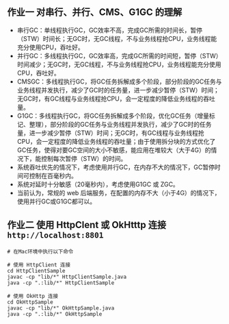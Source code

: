 ## 作业一 对串行、并行、CMS、G1GC 的理解

- 串行GC：单线程执行GC，GC效率不高，完成GC所需的时间长，暂停（STW）时间长；无GC时，无GC线程，不与业务线程抢CPU，业务线程能充分使用CPU，吞吐好。
- 并行GC：多线程执行GC，GC效率高，完成GC所需的时间短，暂停（STW）时间减少；无GC时，无GC线程，不与业务线程抢CPU，业务线程能充分使用CPU，吞吐好。
- CMSGC：多线程执行GC，将GC任务拆解成多个阶段，部分阶段的GC任务与业务线程并发执行，减少了GC时的任务量，进一步减少暂停（STW）时间；无GC时，有GC线程与业务线程抢CPU，会一定程度的降低业务线程的吞吐量。
- G1GC：多线程执行GC，将GC任务拆解成多个阶段，优化GC任务（增量标记、整理），部分阶段的GC任务与业务线程并发执行，减少了GC时的任务量，进一步减少暂停（STW）时间；无GC时，有GC线程与业务线程抢CPU，会一定程度的降低业务线程的吞吐量；由于使用拆分块的方式优化了GC任务，使得对要GC空间的大小不敏感，能应用在堆较大（大于4G）的情况下，能控制每次暂停（STW）的时间。
- 系统吞吐优先的情况下，考虑使用并行GC，在内存不大的情况下，GC暂停时间可控制在百毫秒内。
- 系统对延时十分敏感（20毫秒内），考虑使用G1GC 或 ZGC。
- 当前认为，常规的 web 后端服务，在配置的内存不大（小于4G）的情况下，使用并行GC或G1GC都可以。

## 作业二 使用 HttpClent 或 OkHtttp 连接 `http://localhost:8801`


```
# 在Mac环境中执行以下命令

# 使用 HttpClient 连接
cd HttpClientSample
javac -cp "lib/*" HttpClientSample.java
java -cp ".:lib/*" HttpClientSample

# 使用 OkHttp 连接
cd OkHttpSample
javac -cp "lib/*" OkHttpSample.java
java -cp ".:lib/*" OkHttpSample

```


